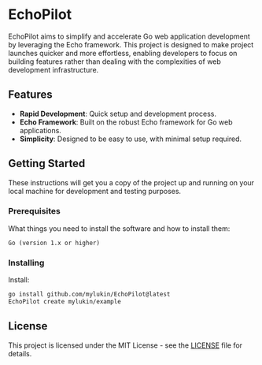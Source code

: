 
# EchoPilot

EchoPilot aims to simplify and accelerate Go web application development by leveraging the Echo framework. This project is designed to make project launches quicker and more effortless, enabling developers to focus on building features rather than dealing with the complexities of web development infrastructure.

## Features

- **Rapid Development**: Quick setup and development process.
- **Echo Framework**: Built on the robust Echo framework for Go web applications.
- **Simplicity**: Designed to be easy to use, with minimal setup required.

## Getting Started

These instructions will get you a copy of the project up and running on your local machine for development and testing purposes.

### Prerequisites

What things you need to install the software and how to install them:

```
Go (version 1.x or higher)
```

### Installing

Install:

```bash
go install github.com/mylukin/EchoPilot@latest
EchoPilot create mylukin/example
```

## License

This project is licensed under the MIT License - see the [LICENSE](LICENSE) file for details.
